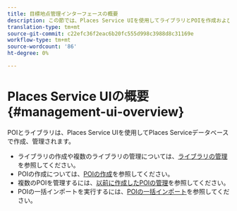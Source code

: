 ```yaml
---
title: 目標地点管理インターフェースの概要
description: この節では、Places Service UIを使用してライブラリとPOIを作成および管理する方法について説明します。
translation-type: tm+mt
source-git-commit: c22efc36f2eac6b20fc555d998c3988d8c31169e
workflow-type: tm+mt
source-wordcount: '86'
ht-degree: 0%

---
```



# Places Service UIの概要{#management-ui-overview}

POIとライブラリは、Places Service UIを使用してPlaces Serviceデータベースで作成、管理されます。

* ライブラリの作成や複数のライブラリの管理については、[ライブラリの管理](/help/poi-mgmt-ui/manage-libraries-in-the-places-ui.md)を参照してください。
* POIの作成については、[POIの作成](/help/poi-mgmt-ui/create-a-poi-ui.md)を参照してください。
* 複数のPOIを管理するには、[以前に作成したPOIの管理](/help/poi-mgmt-ui/managing-pois-in-the-places-ui.md)を参照してください。
* POIの一括インポートを実行するには、[POIの一括インポート](/help/poi-mgmt-ui/bulk-upload-pois.md)を参照してください。